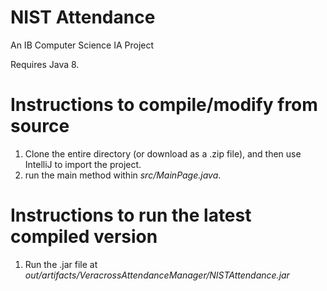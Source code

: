 # NIST Attendance
An IB Computer Science IA Project

Requires Java 8.

# Instructions to compile/modify from source
1. Clone the entire directory (or download as a .zip file), and then use IntelliJ to import the project.
2. run the main method within *src/MainPage.java*. 

# Instructions to run the latest compiled version
1. Run the .jar file at *out/artifacts/VeracrossAttendanceManager/NISTAttendance.jar*
